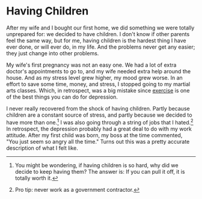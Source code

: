 # Having Children

After my wife and I bought our first home, we did something we were totally unprepared for: we decided to have children. I don't know if other parents feel the same way, but for me, having children is the hardest thing I have ever done, or will ever do, in my life. And the problems never get any easier; they just change into other problems.

My wife's first pregnancy was not an easy one. We had a lot of extra doctor's appointments to go to, and my wife needed extra help around the house. And as my stress level grew higher, my mood grew worse. In an effort to save some time, money, and stress, I stopped going to my martial arts classes. Which, in retrospect, was a big mistake since [exercise][] is one of the best things you can do for depression.

I never really recovered from the shock of having children. Partly because children are a constant source of stress, and partly because we decided to have more than one.[^1] I was also going through a string of jobs that I hated.[^2] In retrospect, the depression probably had a great deal to do with my work attitude. After my first child was born, my boss at the time commented, "You just seem so angry all the time." Turns out this was a pretty accurate description of what I felt like.

[^1]: You might be wondering, if having children is so hard, why did we decide to keep having them? The answer is: If you can pull it off, it is totally worth it.
[^2]: Pro tip: never work as a government contractor.

[exercise]: http://www.ncbi.nlm.nih.gov/pmc/articles/PMC474733/
